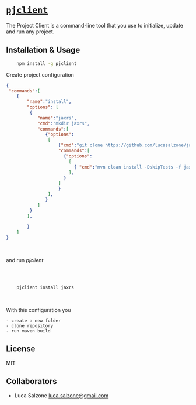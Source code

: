 # [`pjclient`](https://www.npmjs.com/package/@luca.salzone/pjclient)

The Project Client is a command-line tool that you use to initialize, update and run any project.

## Installation & Usage

```bash
    npm install -g pjclient
```

Create project configuration

```json
{
 "commands":[
    {
        "name":"install",
        "options": [
         {
            "name":"jaxrs",
            "cmd":"mkdir jaxrs",
            "commands":[
               {"options": 
                [
                    {"cmd":"git clone https://github.com/lucasalzone/jaxrs_example.git jaxrs",
                    "commands":[
                      {"options": 
                        [
                          { "cmd":"mvn clean install -DskipTests -f jaxrs" }
                        ],
                      }                        
                    ] 
                    }
                ],
               }                
            ]
         }
        ],
        
        }
    ]
}

```
<br>

and run _pjclient_

<br>

```bash

    pjclient install jaxrs

```

<br>

With this configuration you

    - create a new folder
    - clone repository 
    - run maven build 



## License

MIT

## Collaborators

- Luca Salzone <luca.salzone@gmail.com>
